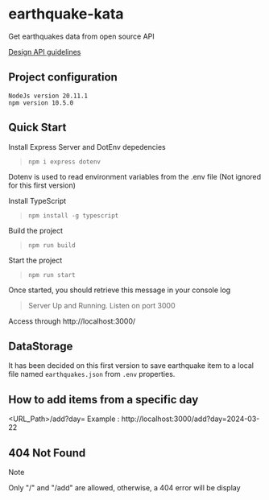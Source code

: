 # earthquake-kata
Get earthquakes data from open source API

[Design API guidelines](/design)

## Project configuration
`NodeJs version 20.11.1`<br/>
`npm version 10.5.0`

## Quick Start
Install Express Server and DotEnv depedencies
>`npm i express dotenv`

Dotenv is used to read environment variables from the .env file (Not ignored for this first version)

Install TypeScript
> `npm install -g typescript`

Build the project
> `npm run build`

Start the project
> `npm run start`

Once started, you should retrieve this message in your console log 
> Server Up and Running. Listen on port 3000

Access through http://localhost:3000/

## DataStorage
It has been decided on this first version to save earthquake item to a local file named ``earthquakes.json`` from `.env` properties.

## How to add items from a specific day
<URL_Path>/add?day=<YYYY-MM-DD>
Example : http://localhost:3000/add?day=2024-03-22

## 404 Not Found
> [!NOTE]
Only "/" and "/add" are allowed, otherwise, a 404 error will be display
